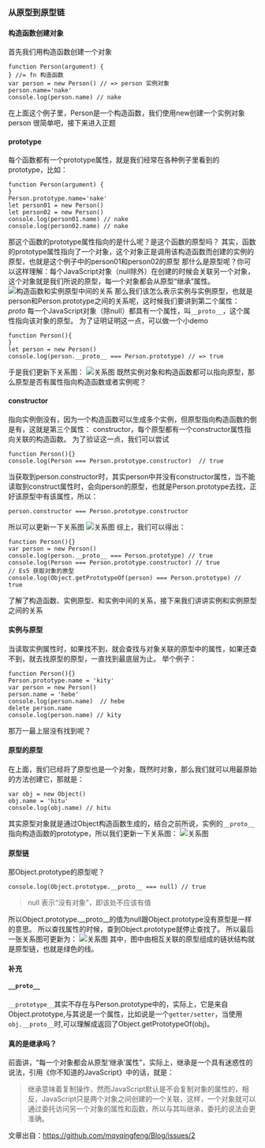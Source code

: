 ### 从原型到原型链
#### 构造函数创建对象
首先我们用构造函数创建一个对象
~~~
function Person(argument) {
} //= fn 构造函数
var person = new Person() // => person 实例对象
person.name='nake'
console.log(person.name) // nake
~~~
在上面这个例子里，Person是一个构造函数，我们使用new创建一个实例对象person
很简单吧，接下来进入正题
#### prototype
每个函数都有一个prototype属性，就是我们经常在各种例子里看到的prototype，比如：
~~~
function Person(argument) {
}
Person.prototype.name='nake'
let person01 = new Person()
let person02 = new Person()
console.log(person01.name) // nake
console.log(person02.name) // nake
~~~
那这个函数的prototype属性指向的是什么呢？是这个函数的原型吗？
其实，函数的prototype属性指向了一个对象，这个对象正是调用该构造函数而创建的实例的原型，也就是这个例子中的person01和person02的原型
那什么是原型呢？你可以这样理解：每个JavaScript对象（null除外）在创建的时候会关联另一个对象，这个对象就是我们所说的原型，每一个对象都会从原型“继承”属性。
![构造函数和实例原型中间的关系](https://upload-images.jianshu.io/upload_images/1338363-1cd7ec5acf52c58e.png?imageMogr2/auto-orient/strip%7CimageView2/2/w/1240)
那么我们该怎么表示实例与实例原型，也就是person和Person.prototype之间的关系呢，这时候我们要讲到第二个属性：
_proto_
每一个JavaScript对象（除null）都具有一个属性，叫``__proto__``，这个属性指向该对象的原型。
为了证明证明这一点，可以做一个小demo
~~~
function Person(){
}
let person = new Person()
console.log(person.__proto__ === Person.prototype) // => true
~~~
于是我们更新下关系图：
![关系图](https://upload-images.jianshu.io/upload_images/1338363-1674bb91b2311b0b.png?imageMogr2/auto-orient/strip%7CimageView2/2/w/1240)
既然实例对象和构造函数都可以指向原型，那么原型是否有属性指向构造函数或者实例呢？
#### constructor
指向实例倒没有，因为一个构造函数可以生成多个实例，但原型指向构造函数的倒是有，这就是第三个属性： constructor，每个原型都有一个constructor属性指向关联的构造函数。
为了验证这一点，我们可以尝试
~~~
function Person(){}
console.log(Person === Person.prototype.constructor)  // true
~~~
当获取到person.constructor时，其实person中并没有constructor属性，当不能读取到construct属性时，会向person的原型，也就是Person.prototype去找，正好该原型中有该属性，所以：
~~~
person.constructor === Person.prototype.constructor
~~~

所以可以更新一下关系图
![关系图](https://upload-images.jianshu.io/upload_images/1338363-4cb05dab83282dbb.png?imageMogr2/auto-orient/strip%7CimageView2/2/w/1240)
综上，我们可以得出：
~~~
function Person(){}
var person = new Person()
console.log(person.__proto__ === Person.prototype) // true
console.log(Person === Person.prototype.constructor) // true
// Es5 获取对象的原型
console.log(Object.getPrototypeOf(person) === Person.prototype) // true
~~~
了解了构造函数、实例原型、和实例中间的关系，接下来我们讲讲实例和实例原型之间的关系
#### 实例与原型
当读取实例属性时，如果找不到，就会查找与对象关联的原型中的属性，如果还查不到，就去找原型的原型，一直找到最底层为止。
举个例子：
~~~
function Person(){}
Person.prototype.name = 'kity'
var person = new Person()
person.name = 'hebe'
console.log(person.name)  // hebe
delete person.name
console.log(person.name) // kity
~~~
那万一最上层没有找到呢？
#### 原型的原型
在上面，我们已经将了原型也是一个对象，既然时对象，那么我们就可以用最原始的方法创建它，那就是：
~~~
var obj = new Object()
obj.name = 'hitu'
console.log(obj.name) // hitu
~~~
其实原型对象就是通过Object构造函数生成的，结合之前所说，实例的``__proto__``指向构造函数的prototype，所以我们更新一下关系图：
![关系图](https://upload-images.jianshu.io/upload_images/1338363-b164e558691a51c4.png?imageMogr2/auto-orient/strip%7CimageView2/2/w/1240)
#### 原型链
那Object.prototype的原型呢？
~~~
console.log(Object.prototype.__proto__ === null) // true
~~~
> null 表示“没有对象”，即该处不应该有值

所以Object.prototype.__proto__的值为null跟Object.prototype没有原型是一样的意思。
所以查找属性的时候，查到Object.prototype就停止查找了。
所以最后一张关系图可更新为：
![关系图](https://upload-images.jianshu.io/upload_images/1338363-4ce16552162a0c39.png?imageMogr2/auto-orient/strip%7CimageView2/2/w/1240)
其中，图中由相互关联的原型组成的链状结构就是原型链，也就是绿色的线。
#### 补充
#### ``__proto__``
``__prototype__``其实不存在与Person.prototype中的，实际上，它是来自Object.prototype,与其说是一个属性，比如说是一个``getter/setter``，当使用``obj.__proto__``时,可以理解成返回了Object.getPrototypeOf(obj)。
#### 真的是继承吗？
前面讲，“每一个对象都会从原型‘继承’属性”，实际上，继承是一个具有迷惑性的说法，引用《你不知道的JavaScript》中的话，就是：
>继承意味着复制操作，然而JavaScript默认是不会复制对象的属性的，相反，JavaScript只是两个对象之间创建的一个关联，这样，一个对象就可以通过委托访问另一个对象的属性和函数，所以与其叫继承，委托的说法会更准确。


文章出自：https://github.com/mqyqingfeng/Blog/issues/2